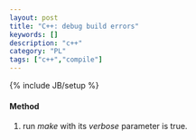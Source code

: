 ```yaml
---
layout: post
title: "C++: debug build errors"
keywords: []
description: "c++"
category: "PL"
tags: ["c++","compile"]
---
```

{% include JB/setup %}


#### Method
1. run *make* with its *verbose*  parameter is true.
